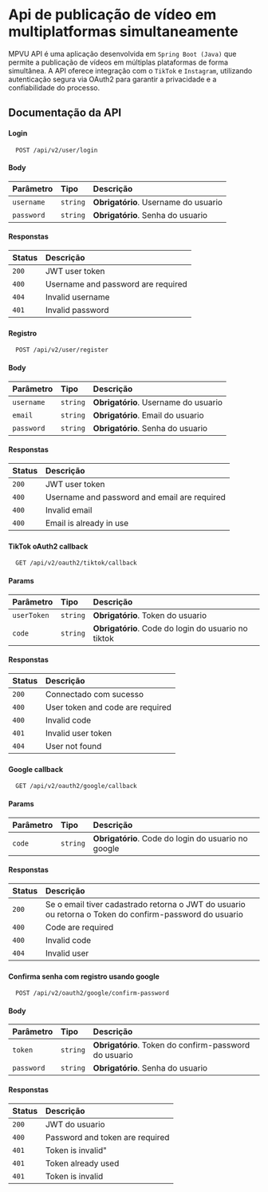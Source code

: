 
# Api de publicação de vídeo em multiplatformas simultaneamente

MPVU API é uma aplicação desenvolvida em `Spring Boot (Java)` que permite a publicação de vídeos em múltiplas plataformas de forma simultânea. A API oferece integração com o `TikTok` e `Instagram`, utilizando autenticação segura via OAuth2 para garantir a privacidade e a confiabilidade do processo.

## Documentação da API

#### Login

```http
  POST /api/v2/user/login
```
#### Body

| Parâmetro   | Tipo       | Descrição                                   |
| :---------- | :--------- | :------------------------------------------ |
| `username`      | `string` | **Obrigatório**. Username do usuario |
| `password`      | `string` | **Obrigatório**. Senha do usuario |

#### Responstas

| Status      | Descrição                                          |
| :---------- | :------------------------------------------------- |
| `200`  | JWT user token |
| `400`  | Username and password are required |
| `404`  | Invalid username |
| `401`  | Invalid password |

###

#### Registro

```http
  POST /api/v2/user/register
```

#### Body

| Parâmetro   | Tipo       | Descrição                                   |
| :---------- | :--------- | :------------------------------------------ |
| `username`      | `string` | **Obrigatório**. Username do usuario |
| `email`      | `string` | **Obrigatório**. Email do usuario |
| `password`      | `string` | **Obrigatório**. Senha do usuario |

#### Responstas

| Status      | Descrição                                          |
| :---------- | :------------------------------------------------- |
| `200`  | JWT user token |
| `400`  | Username and password and email are required |
| `400`  | Invalid email |
| `400`  | Email is already in use |

###

#### TikTok oAuth2 callback

```http
  GET /api/v2/oauth2/tiktok/callback
```
#### Params

| Parâmetro   | Tipo       | Descrição                                   |
| :---------- | :--------- | :------------------------------------------ |
| `userToken`      | `string` | **Obrigatório**. Token do usuario |
| `code`      | `string` | **Obrigatório**. Code do login do usuario no tiktok |

#### Responstas

| Status      | Descrição                                          |
| :---------- | :------------------------------------------------- |
| `200`  | Connectado com sucesso |
| `400`  | User token and code are required |
| `400`  | Invalid code |
| `401`  | Invalid user token |
| `404`  | User not found |

###

#### Google callback

```http
  GET /api/v2/oauth2/google/callback
```

#### Params

| Parâmetro   | Tipo       | Descrição                                   |
| :---------- | :--------- | :------------------------------------------ |
| `code`      | `string` | **Obrigatório**. Code do login do usuario no google |

#### Responstas

| Status      | Descrição                                          |
| :---------- | :------------------------------------------------- |
| `200`  | Se o email tiver cadastrado retorna o JWT do usuario ou  retorna o Token do confirm-password do usuario |
| `400`  | Code are required |
| `400`  | Invalid code |
| `404`  | Invalid user |

###

#### Confirma senha com registro usando google

```http
  POST /api/v2/oauth2/google/confirm-password
```

#### Body

| Parâmetro   | Tipo       | Descrição                                   |
| :---------- | :--------- | :------------------------------------------ |
| `token`      | `string` | **Obrigatório**. Token do confirm-password do usuario |
| `password`      | `string` | **Obrigatório**. Senha do usuario |

#### Responstas

| Status      | Descrição                                          |
| :---------- | :------------------------------------------------- |
| `200`  | JWT do usuario |
| `400`  | Password and token are required |
| `401`  | Token is invalid" |
| `401`  | Token already used |
| `401`  | Token is invalid |

###